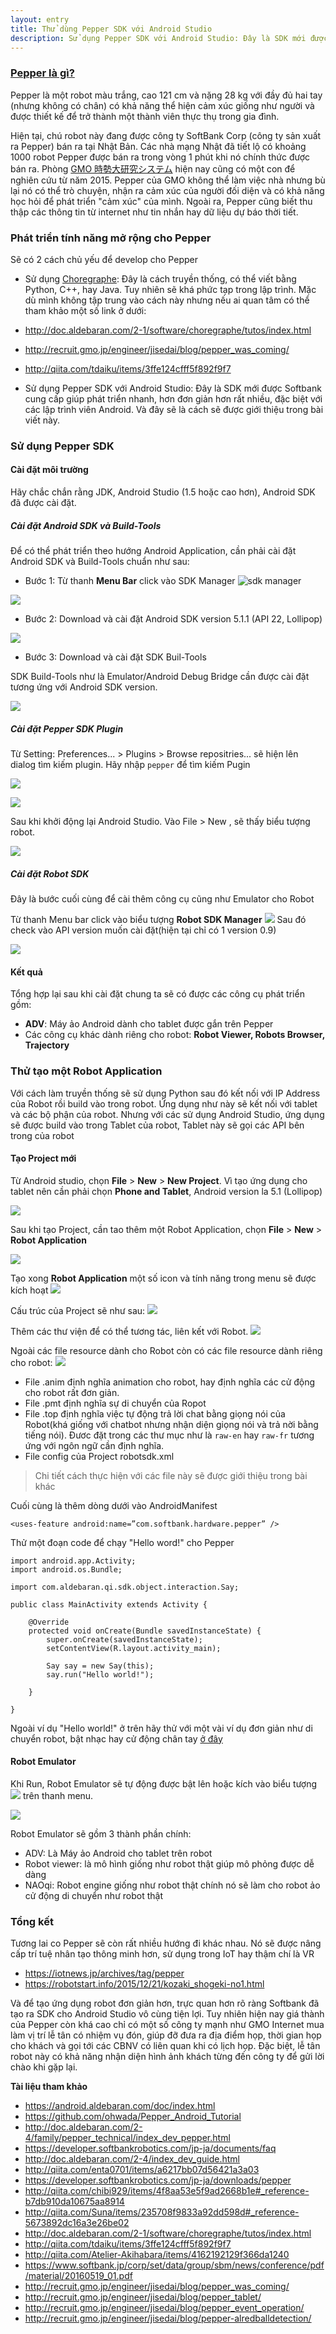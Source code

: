 ```yaml
---
layout: entry
title: Thử dùng Pepper SDK với Android Studio
description: Sử dụng Pepper SDK với Android Studio: Đây là SDK mới được Softbank cung cấp giúp phát triển nhanh, hơn đơn giản hơn rất nhiều, đặc biệt với các lập trình viên Android. Và đây sẽ là cách sẽ được giới thiệu trong bài viết này.
---
```


### [Pepper là gì?](http://www.softbank.jp/robot/products/)

Pepper là một robot màu trắng, cao 121 cm và nặng 28 kg với đầy đủ hai tay (nhưng không có chân) có khả năng thể hiện cảm xúc giống như người và được thiết kế để trở thành một thành viên thực thụ trong gia đình.

Hiện tại, chú robot này đang được công ty SoftBank Corp (công ty sản xuất ra Pepper) bán ra tại Nhật Bản. Các nhà mạng Nhật đã tiết lộ có khoảng 1000 robot Pepper được bán ra trong vòng 1 phút khi nó chính thức được bán ra. Phòng [GMO 時勢大研究システム](http://recruit.gmo.jp/engineer/jisedai/blog/pepper_was_coming/) hiện nay cũng có một con để nghiên cứu từ năm 2015. Pepper của GMO không thể làm việc nhà nhưng bù lại nó có thể trò chuyện, nhận ra cảm xúc của người đối diện và có khả năng học hỏi để phát triển "cảm xúc" của mình. Ngoài ra, Pepper cũng biết thu thập các thông tin từ internet như tin nhắn hay dữ liệu dự báo thời tiết.

### Phát triển tính năng mở rộng cho Pepper

Sẽ có 2 cách chủ yếu để develop cho Pepper

* Sử dụng [Choregraphe](http://doc.aldebaran.com/2-1/software/choregraphe/tutos/index.html): Đây là cách truyền thống, có thể viết bằng Python, C++, hay Java. Tuy nhiên sẽ khá phức tạp trong lập trình. Mặc dù mình không tập trung vào cách này nhưng nếu ai quan tâm có thể tham khảo một số link ở dưới:
 * http://doc.aldebaran.com/2-1/software/choregraphe/tutos/index.html
 * http://recruit.gmo.jp/engineer/jisedai/blog/pepper_was_coming/
 * http://qiita.com/tdaiku/items/3ffe124cfff5f892f9f7

* Sử dụng Pepper SDK với Android Studio: Đây là SDK mới được Softbank cung cấp giúp phát triển nhanh, hơn đơn giản hơn rất nhiều, đặc biệt với các lập trình viên Android. Và đây sẽ là cách sẽ được giới thiệu trong bài viết này.

### Sử dụng Pepper SDK

#### Cài đặt môi trường

Hãy chắc chắn rằng JDK, Android Studio (1.5 hoặc cao hơn), Android SDK đã được cài đặt.

##### Cài đặt Android SDK và Build-Tools

Để có thể phát triển theo hướng Android Application, cần phải cài đặt Android SDK và Build-Tools chuẩn như sau:

* Bước 1: Từ thanh **Menu Bar** click vào SDK Manager ![sdk manager](https://drive.google.com/uc?id=0B05rqFCwNCjkTE5wNFpfZmEyUVk&export=download)

![](https://drive.google.com/uc?id=0B05rqFCwNCjkOGFFWURaQUE2QUU&export=download)

* Bước 2: Download và cài đặt Android SDK version 5.1.1 (API 22, Lollipop)

![](https://drive.google.com/uc?id=0B05rqFCwNCjkTE9RTzRZdUVsbm8&export=download)

* Bước 3: Download và cài đặt SDK Buil-Tools

SDK Build-Tools như là Emulator/Android Debug Bridge cần được cài đặt tương ứng với Android SDK version.

![](https://drive.google.com/uc?id=0B05rqFCwNCjkM2RkUXdZZEpIYmM&export=download)

##### Cài đặt Pepper SDK Plugin

Từ Setting: Preferences... > Plugins > Browse repositries... sẽ hiện lên dialog tìm kiếm plugin. Hãy nhập `pepper` để tìm kiếm Pugin

![](https://drive.google.com/uc?id=0B05rqFCwNCjkX1lrTVI1aEI2Tzg&export=download)

![](https://drive.google.com/uc?id=0B05rqFCwNCjkaUFQR1loMm9SeGc&export=download)

Sau khi khởi động lại Android Studio. Vào File > New , sẽ thấy biểu tượng robot.

![](https://drive.google.com/uc?id=0B05rqFCwNCjkSGIzelBMNEFMUmc&export=download)

##### Cài đặt Robot SDK

Đây là bước cuối cùng để cài thêm công cụ cũng như Emulator cho Robot

Từ thanh Menu bar click vào biểu tượng **Robot SDK Manager** ![](https://drive.google.com/uc?id=0B05rqFCwNCjkSVZjd2Rtb1FaVDA&export=download) Sau đó check vào API version muốn cài đặt(hiện tại chỉ có 1 version 0.9)

![](https://drive.google.com/uc?id=0B05rqFCwNCjkODZGX0RiRXF2TWs&export=download)

#### Kết quả

Tổng hợp lại sau khi cài đặt chung ta sẽ có được các công cụ phát triển gồm:

* **ADV**: Máy ảo Android dành cho tablet được gắn trên Pepper
* Các công cụ khác dành riêng cho robot: **Robot Viewer, Robots Browser, Trajectory**

### Thử tạo một Robot Application

Với cách làm truyền thống sẽ sử dụng Python sau đó kết nối với IP Address của Robot rồi build vào trong robot. Ứng dụng như này sẽ kết nối với tablet và các bộ phận của robot. Nhưng với các sử dụng Android Studio, ứng dụng sẽ được build vào trong Tablet của robot, Tablet này sẽ gọi các API bên trong của robot

#### Tạo Project mới

Từ Android studio, chọn **File** > **New** > **New Project**. Vì tạo ứng dụng cho tablet nên cần phải chọn **Phone and Tablet**, Android version la 5.1 (Lollipop)

![](https://drive.google.com/uc?id=0B05rqFCwNCjkUFpVSEQzNG82WkU&export=download)

Sau khi tạo Project, cần tao thêm một Robot Application, chọn **File** > **New** > **Robot Application**

![](https://drive.google.com/uc?id=0B05rqFCwNCjkTmlIbnFvMEYzcDg&export=download)

Tạo xong **Robot Application** một số icon và tính năng trong menu sẽ được kích hoạt
![](https://drive.google.com/uc?id=0B05rqFCwNCjkdWVlbzU3SzRtWEE&export=download)

Cấu trúc của Project sẽ như sau:
![](https://drive.google.com/uc?id=0B05rqFCwNCjkREg2RnBJRmN1b0k&export=download)

Thêm các thư viện để có thể tương tác, liên kết với Robot.
![](https://drive.google.com/uc?id=0B05rqFCwNCjkVm5IbFpxeUdyM3M&export=download)

Ngoài các file resource dành cho Robot còn có các file resource dành riêng cho robot:
![](https://drive.google.com/uc?id=0B05rqFCwNCjkLWxZMWhUYmZ4UjQ&export=download)
* File .anim định nghĩa animation cho robot, hay định nghĩa các cử động cho robot rất đơn giản.
* File .pmt định nghĩa sự di chuyển của Ropot
* File .top định nghĩa việc tự động trả lời chat bằng giọng nói của Robot(khá giống với chatbot nhưng nhận diện giọng nói và trả nời bằng tiếng nói). Đươc đặt trong các thư mục như là `raw-en` hay `raw-fr` tương ứng với ngôn ngữ cần định nghĩa.
* File config của Project robotsdk.xml
> Chi tiết cách thực hiện với các file này sẽ được giới thiệu trong bài khác

Cuối cùng là thêm dòng dưới vào AndroidManifest
```
<uses-feature android:name=”com.softbank.hardware.pepper” />
```

Thử một đoạn code để chạy "Hello word!" cho Pepper

```
import android.app.Activity;
import android.os.Bundle;

import com.aldebaran.qi.sdk.object.interaction.Say;

public class MainActivity extends Activity {

    @Override
    protected void onCreate(Bundle savedInstanceState) {
        super.onCreate(savedInstanceState);
        setContentView(R.layout.activity_main);

        Say say = new Say(this);
        say.run("Hello world!");

    }

}
```
Ngoài ví dụ "Hello world!" ở trên hãy thử với một vài ví dụ đơn giản như di chuyển robot, bật nhạc hay cử động chân tay [ở đây](https://android.aldebaran.com/doc/tutorials.html)

#### Robot Emulator

Khi Run, Robot Emulator sẽ tự động được bật lên hoặc kích vào biểu tượng ![](https://drive.google.com/uc?id=0B05rqFCwNCjkNVJBamR6MXpqSm8&export=download) trên thanh menu.

![](https://drive.google.com/uc?id=0B05rqFCwNCjkM1BmaUs1NkllNlU&export=download)

Robot Emulator sẽ gồm 3 thành phần chính:

* ADV: Là Máy ảo Android cho tablet trên robot
* Robot viewer: là mô hình giống như robot thật giúp mô phỏng được dễ dàng
* NAOqi: Robot engine giống như robot thật chính nó sẽ làm cho robot ảo cử động di chuyển như robot thật

### Tổng kết
Tương lai co Pepper sẽ còn rất nhiều hướng đi khác nhau. Nó sẽ được nâng cấp trí tuệ nhân tạo thông minh hơn, sử dụng trong IoT hay thậm chí là VR

* https://iotnews.jp/archives/tag/pepper
* https://robotstart.info/2015/12/21/kozaki_shogeki-no1.html

Và để tạo ứng dụng robot đơn giản hơn, trực quan hơn rõ ràng Softbank đã tạo ra SDK cho Android Studio vô cùng tiện lợi.
Tuy nhiên hiện nay giá thành của Pepper còn khá cao chỉ có một số công ty mạnh như GMO Internet mua làm vị trí lễ tân có nhiệm vụ đón, giúp đỡ đưa ra địa điểm họp, thời gian họp cho khách và gọi tới các CBNV có liên quan khi có lịch họp. Đặc biệt, lễ tân robot này có khả năng nhận diện hình ảnh khách từng đến công ty để gửi lời chào khi gặp lại.


**Tài liệu tham khảo**

* https://android.aldebaran.com/doc/index.html
* https://github.com/ohwada/Pepper_Android_Tutorial
* http://doc.aldebaran.com/2-4/family/pepper_technical/index_dev_pepper.html
* https://developer.softbankrobotics.com/jp-ja/documents/faq
* http://doc.aldebaran.com/2-4/index_dev_guide.html
* http://qiita.com/enta0701/items/a6217bb07d56421a3a03
* https://developer.softbankrobotics.com/jp-ja/downloads/pepper
* http://qiita.com/chibi929/items/4f8aa53e5f9ad2668b1e#_reference-b7db910da10675aa8914
* http://qiita.com/Suna/items/235708f9833a92dd598d#_reference-5673892dc16a3e26be02
* http://doc.aldebaran.com/2-1/software/choregraphe/tutos/index.html
* http://qiita.com/tdaiku/items/3ffe124cfff5f892f9f7
* http://qiita.com/Atelier-Akihabara/items/4162192129f366da1240
* https://www.softbank.jp/corp/set/data/group/sbm/news/conference/pdf/material/20160519_01.pdf
* http://recruit.gmo.jp/engineer/jisedai/blog/pepper_was_coming/
* http://recruit.gmo.jp/engineer/jisedai/blog/pepper_tablet/
* http://recruit.gmo.jp/engineer/jisedai/blog/pepper_event_operation/
* http://recruit.gmo.jp/engineer/jisedai/blog/pepper-alredballdetection/
